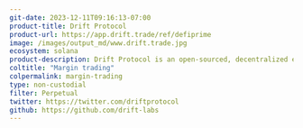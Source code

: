```yaml
---
git-date: 2023-12-11T09:16:13-07:00
product-title: Drift Protocol
product-url: https://app.drift.trade/ref/defiprime
image: /images/output_md/www.drift.trade.jpg
ecosystem: solana
product-description: Drift Protocol is an open-sourced, decentralized exchange built on the Solana blockchain, enabling transparent and non-custodial cryptocurrency trading.
coltitle: "Margin trading"
colpermalink: margin-trading
type: non-custodial
filter: Perpetual
twitter: https://twitter.com/driftprotocol
github: https://github.com/drift-labs
---
```

